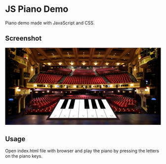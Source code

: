 ﻿# JS Piano Demo

Piano demo made with JavaScript and CSS.

## Screenshot

![Screenshot](/img/screenshot.png)

## Usage

Open index.html file with browser and play the piano by pressing the letters on the piano keys.
